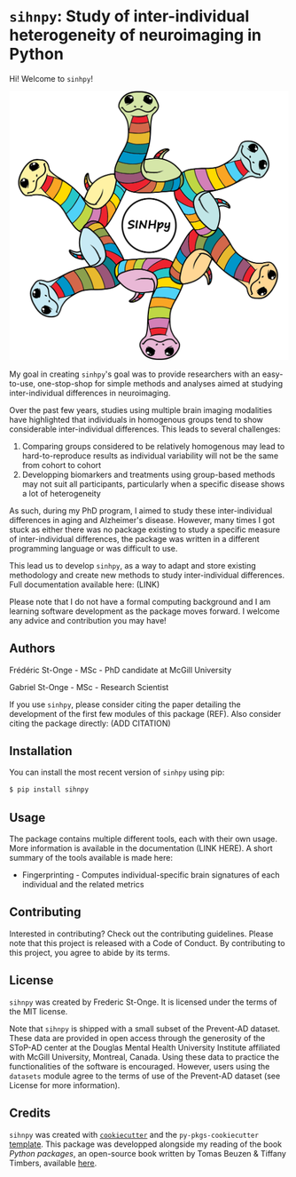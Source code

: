 # `sihnpy`: Study of inter-individual heterogeneity of neuroimaging in Python
Hi! Welcome to `sinhpy`!

![sihnpy logo](docs/images/sihnpy_logo_large_no_bg.png)

My goal in creating `sinhpy`'s goal was to provide researchers with an easy-to-use, one-stop-shop for simple methods and analyses aimed at studying inter-individual differences in neuroimaging. 

Over the past few years, studies using multiple brain imaging modalities have highlighted that individuals in homogenous groups tend to show considerable inter-individual differences. This leads to several challenges:
1) Comparing groups considered to be relatively homogenous may lead to hard-to-reproduce results as individual variability will not be the same from cohort to cohort
2) Developping biomarkers and treatments using group-based methods may not suit all participants, particularly when a specific disease shows a lot of heterogeneity

As such, during my PhD program, I aimed to study these inter-individual differences in aging and Alzheimer's disease. However, many times I got stuck as either there was no package existing to study a specific measure of inter-individual differences, the package was written in a different programming language or was difficult to use. 

This lead us to develop `sinhpy`, as a way to adapt and store existing methodology and create new methods to study inter-individual differences. Full documentation available here: (LINK)

Please note that I do not have a formal computing background and I am learning software development as the package moves forward. I welcome any advice and contribution you may have!

## Authors
Frédéric St-Onge - MSc - PhD candidate at McGill University

Gabriel St-Onge - MSc - Research Scientist

If you use `sinhpy`, please consider citing the paper detailing the development of the first few modules of this package (REF).
Also consider citing the package directly: (ADD CITATION)

## Installation

You can install the most recent version of `sinhpy` using pip:

```bash
$ pip install sihnpy
```

## Usage

The package contains multiple different tools, each with their own usage. More information is available in the documentation (LINK HERE). A short summary of the tools available is made here:
- Fingerprinting - Computes individual-specific brain signatures of each individual and the related metrics

## Contributing

Interested in contributing? Check out the contributing guidelines. Please note that this project is released with a Code of Conduct. By contributing to this project, you agree to abide by its terms.

## License

`sihnpy` was created by Frederic St-Onge. It is licensed under the terms of the MIT license.

Note that `sihnpy` is shipped with a small subset of the Prevent-AD dataset. These data are provided in open access through the generosity of the SToP-AD center at the Douglas Mental Health University Institute affiliated with McGill University, Montreal, Canada. Using these data to practice the functionalities of the software is encouraged. However, users using the `datasets` module agree to the terms of use of the Prevent-AD dataset (see License for more information).

## Credits

`sihnpy` was created with [`cookiecutter`](https://cookiecutter.readthedocs.io/en/latest/) and the `py-pkgs-cookiecutter` [template](https://github.com/py-pkgs/py-pkgs-cookiecutter). This package was developped alongside my reading of the book *Python packages*, an open-source book written by Tomas Beuzen & Tiffany Timbers, available [here](https://py-pkgs.org/welcome).